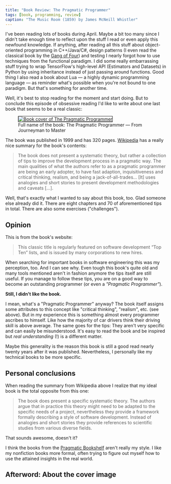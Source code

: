 ```yaml
---
title: "Book Review: The Pragmatic Programmer"
tags: [book, programming, review]
caption: "The Music Room (1859) by James McNeill Whistler"
---
```


I've been reading lots of books during April. Maybe a bit too many since I didn't take enough time to reflect upon the stuff I read or even apply this newfound knowledge. If anything, after reading all this stuff about object-oriented programming in C++/Java/C#, design patterns (I even read the classical book by the [Gang of Four](https://en.wikipedia.org/wiki/Design_Patterns)) and testing I nearly forgot how to use techniques from the functional paradigm. I did some really embarrassing stuff trying to wrap TensorFlow's high-level API (Estimators and Datasets) in Python by using inheritance instead of just passing around functions. Good thing I also read a book about Lua — a highly dynamic programming language — as reminder what's possible when you're not bound to one paradigm. But that's something for another time.

Well, it's best to stop reading for the moment and start doing. But to conclude this episode of obsessive reading I'd like to write about one last book that seems to be a real classic:

<figure>
    <a href="https://pragprog.com/book/tpp/the-pragmatic-programmer"><img src="{{ site.baseurl }}/assets/{{ page.slug }}/book_cover.jpg" alt="Book cover of The Pragmatic Programmer" style="min-width:60%;border:1px solid black;border-radius:0;"></a>
    <figcaption>Full name of the book: The Pragmatic Programmer — From Journeyman to Master</figcaption>
</figure>

The book was published in 1999 and has 320 pages. [Wikipedia](https://en.wikipedia.org/wiki/The_Pragmatic_Programmer) has a really nice summary for the book's contents:

> The book does not present a systematic theory, but rather a collection of tips to improve the development process in a pragmatic way. The main qualities of what the authors refer to as a pragmatic programmer are being an early adopter, to have fast adaption, inquisitiveness and critical thinking, realism, and being a jack-of-all-trades…
> [It] uses analogies and short stories to present development methodologies and caveats […].

Well, that's exactly what I wanted to say about this book, too. Glad someone else already did it. There are eight chapters and 70 of aforementioned tips in total. There are also some exercises ("challenges").

## Opinion

This is from the book's website:

> This classic title is regularly featured on software development “Top Ten” lists, and is issued by many corporations to new hires.

When searching for important books in software engineering this was my perception, too. And I can see why. Even tough this book's quite old and many tools mentioned aren't in fashion anymore the tips itself are still useful. If you manage to follow these tips, you are on a good way to become an outstanding programmer (or even a *"Pragmatic Programmer"*).

**Still, I didn't like the book.**

I mean, what's a "Pragmatic Programmer" anyway? The book itself assigns some attributes to this concept like "critical thinking", "realism", etc. (see above). But in my experience this is something almost every programmer ascribes to himself. Like how the majority of car drivers think their driving skill is above average. The same goes for the tips: They aren't very specific and can easily be misunderstood. It's easy to read the book and be inspired but *real understanding* (!) is a different matter.

Maybe this generality is the reason this book is still a good read nearly twenty years after it was published. Nevertheless, I personally like my technical books to be more specific.

## Personal conclusions

When reading the summary from Wikipedia above I realize that my ideal book is the total opposite from this one:

> The book does present a specific systematic theory. The authors argue that in practice this theory might need to be adapted to the specific needs of a project, nevertheless they provide a framework formally describing a style of software development. Instead of analogies and short stories they provide references to scientific studies from various diverse fields.

That sounds awesome, doesn't it?

I think the books from the [Pragmatic Bookshelf](https://pragprog.com/) aren't really my style. I like my nonfiction books more formal, often trying to figure out myself how to use the attained insights in the real world.

## Afterword: About the cover image

